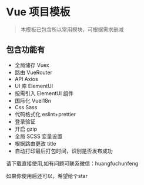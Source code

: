 # Vue 项目模板

> 本模板已包含所以常用模块，可根据需求删减

## 包含功能有

- 全局储存 Vuex
- 路由 VueRouter
- API Axios
- UI 库 ElementUI
- 按需引入 ElementUI 组件
- 国际化 VueI18n
- Css Sass
- 代码格式化 eslint+prettier
- 登录验证
- 开启 gzip
- 全局 SCSS 变量设置
- 根据路由更改 title
- 自动打印最后打包时间，识别是否发布成功

请下载直接使用,如有问题可联系微信：huangfuchunfeng

如果你使用后还可以，希望给个star
